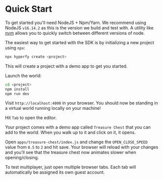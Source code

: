 # Quick Start

To get started you'll need NodeJS + Npm/Yarn. We recommend using NodeJS `v16.14.2` as this is the version we build and test with. A utility like [nvm](https://github.com/nvm-sh/nvm) allows you to quickly switch between different versions of node.

The easiest way to get started with the SDK is by initializing a new project using `npx`:

```bash
npx hyperfy create <project>
```

This will create a project with a demo app to get you started.

Launch the world:

```bash
cd <project>
npm install
npm run dev
```

Visit `http://localhost:4000` in your browser. You should now be standing in a virtual world running locally on your machine!

Hit `Tab` to open the editor.

Your project comes with a demo app called `Treasure Chest` that you can add to the world. When you walk up to it and click on it, it opens.

Open `apps/treasure-chest/index.js` and change the `OPEN_CLOSE_SPEED` value from `0.5` to `2` and hit save. Your browser will reload with your changes and you'll see that the treasure chest now animates slower when opening/closing.

To test multiplayer, just open multiple browser tabs. Each tab will automatically be assigned its own guest account.
